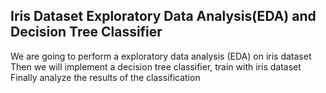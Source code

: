 ## Iris Dataset Exploratory Data Analysis(EDA) and Decision Tree Classifier 
We are going to perform a exploratory data analysis (EDA) on iris dataset 
Then we will implement a decision tree classifier, train with iris dataset 
Finally analyze the results of the classification
